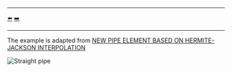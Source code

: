 ***
[⬅️](../013/README.md "Previous example")
[➡️](../015/README.md "Next example")
***

The example is adapted from [NEW PIPE ELEMENT BASED ON HERMITE-JACKSON INTERPOLATION](https://doi.org/10.1051/m2an/2024027)

![Straight pipe](straight_pipe.png)
